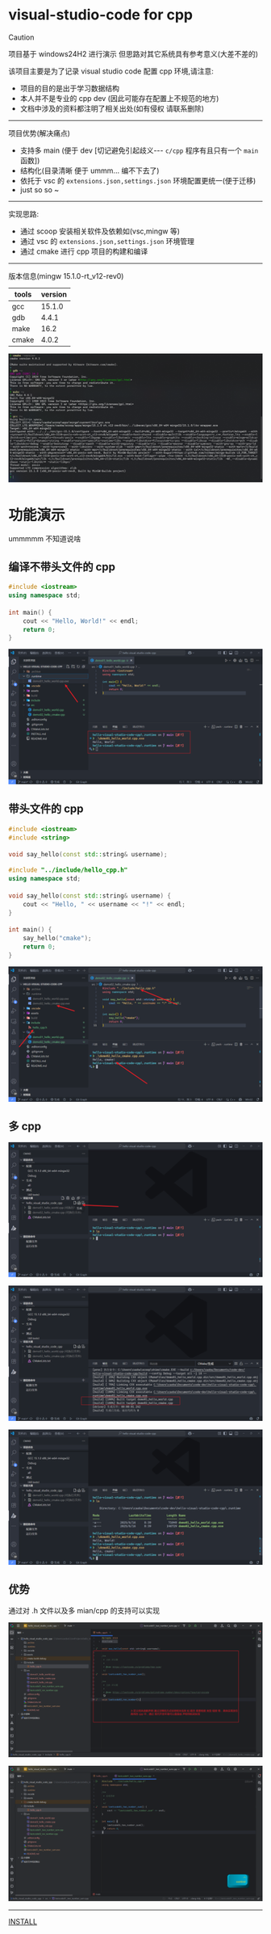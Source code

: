 # visual-studio-code for cpp

> [!CAUTION]
>
> 项目基于 windows24H2 进行演示 但思路对其它系统具有参考意义(大差不差的)

该项目主要是为了记录 visual studio code 配置 cpp 环境,请注意:

- 项目的目的是出于学习数据结构
- 本人并不是专业的 cpp dev (因此可能存在配置上不规范的地方)
- 文档中涉及的资料都注明了相关出处(如有侵权 请联系删除)

---

项目优势(解决痛点)

- 支持多 main (便于 dev [切记避免引起歧义--- `c/cpp` 程序有且只有一个 `main`函数])
- 结构化(目录清晰 便于 ummm... 编不下去了)
- 依托于 vsc 的 `extensions.json,settings.json` 环境配置更统一(便于迁移)
- just so so ~

---

实现思路:

- 通过 scoop 安装相关软件及依赖如(vsc,mingw 等)
- 通过 vsc 的 `extensions.json,settings.json` 环境管理
- 通过 cmake 进行 cpp 项目的构建和编译

---

版本信息(mingw 15.1.0-rt_v12-rev0)

| tools | version |
| ----- | ------- |
| gcc   | 15.1.0  |
| gdb   | 4.4.1   |
| make  | 16.2    |
| cmake | 4.0.2   |

![image-20250616082456419](./assets/image-20250616082456419.png)

# 功能演示

ummmmm 不知道说啥

## 编译不带头文件的 cpp

```cpp
#include <iostream>
using namespace std;

int main() {
    cout << "Hello, World!" << endl;
    return 0;
} 
```

![image-20250616083723051](./assets/image-20250616083723051.png)

## 带头文件的 cpp

```cpp
#include <iostream>
#include <string>

void say_hello(const std::string& username);
```

```cpp
#include "../include/hello_cpp.h"
using namespace std;

void say_hello(const std::string& username) {
    cout << "Hello, " << username << "!" << endl;
}

int main() {
    say_hello("cmake");
    return 0;
} 
```

![image-20250616083822355](./assets/image-20250616083822355.png)

## 多 cpp

![image-20250616083922171](./assets/image-20250616083922171.png)

![image-20250616083935674](./assets/image-20250616083935674.png)

![image-20250616084000174](./assets/image-20250616084000174.png)

## 优势

通过对 .h 文件以及多 mian/cpp 的支持可以实现

![image-20250616111712381](./assets/image-20250616111712381.png)

![image-20250616111729823](./assets/image-20250616111729823.png)

---

[INSTALL ](./INSTALL.md)

